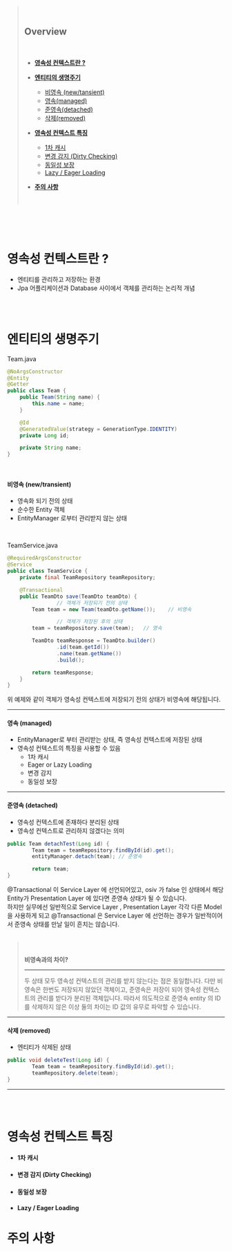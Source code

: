 > <br>
>
> ## **Overview**
>
> <br>
>
> - [**영속성 컨텍스트란 ?**](#영속성-컨텍스트란)
>
> - [**엔티티의 생명주기**](#엔티티의-생명주기)
>
>   - [비영속 (new/tansient)](#비영속-newtransient)
>   - [영속(managed)](#영속-managed)
>   - [준영속(detached)](#준영속-detached)
>   - [삭제(removed)](#삭제-removed)
>
> - [**영속성 컨텍스트 특징**](#영속성-컨텍스트-특징)
>
>   - [1차 캐시](#1차-캐시)
>   - [변경 감지 (Dirty Checking)](#변경-감지-Dirty-Checking)
>   - [동일성 보장](#동일성-보장)
>   - [Lazy / Eager Loading](#Lazy--Eager-Loading)
>
> - [**주의 사항**](#주의-사항)
>
> <br>

<br /><br /><br />

# **영속성 컨텍스트란 ?**

- 엔티티를 관리하고 저장하는 환경
- Jpa 어플리케이션과 Database 사이에서 객체를 관리하는 논리적 개념

<br /><br />

# **엔티티의 생명주기**

Team.java

```java
@NoArgsConstructor
@Entity
@Getter
public class Team {
    public Team(String name) {
        this.name = name;
    }

    @Id
    @GeneratedValue(strategy = GenerationType.IDENTITY)
    private Long id;

    private String name;
}
```

<br />

#### **비영속 (new/transient)**

- 영속화 되기 전의 상태
- 순수한 Entity 객체
- EntityManager 로부터 관리받지 않는 상태

<br />

TeamService.java

```java
@RequiredArgsConstructor
@Service
public class TeamService {
    private final TeamRepository teamRepository;

    @Transactional
    public TeamDto save(TeamDto teamDto) {
				// 객체가 저장되기 전의 상태
        Team team = new Team(teamDto.getName());    // 비영속

				// 객체가 저장된 후의 상태
        team = teamRepository.save(team);   // 영속

        TeamDto teamResponse = TeamDto.builder()
                .id(team.getId())
                .name(team.getName())
                .build();

        return teamResponse;
    }
}
```

위 예제와 같이 객체가 영속성 컨텍스트에 저장되기 전의 상태가 비영속에 해당됩니다.

<hr>

#### **영속 (managed)**

- EntityManager로 부터 관리받는 상태, 즉 영속성 컨텍스트에 저장된 상태
- 영속성 컨텍스트의 특징을 사용할 수 있음
  - 1차 캐시
  - Eager or Lazy Loading
  - 변경 감지
  - 동일성 보장

<hr>

#### **준영속 (detached)**

- 영속성 컨텍스트에 존재하다 분리된 상태
- 영속성 컨텍스트로 관리하지 않겠다는 의미

```java
public Team detachTest(Long id) {
		Team team = teamRepository.findById(id).get();
		entityManager.detach(team);	// 준영속

		return team;
}
```

@Transactional 이 Service Layer 에 선언되어있고, osiv 가 false 인 상태에서 해당 Entity가 Presentation Layer 에 있다면 준영속 상태가 될 수 있습니다.  
하지만 실무에선 일반적으로 Service Layer , Presentation Layer 각각 다른 Model 을 사용하게 되고 @Transactional 은 Service Layer 에 선언하는 경우가 일반적이어서 준영속 상태를 만날 일이 흔치는 않습니다.
<br /><br />

> <br>
>
> **비영속과의 차이?**
>
> <hr>
> 두 상태 모두 영속성 컨텍스트의 관리를 받지 않는다는 점은 동일합니다.  
> 다만 비영속은 한번도 저장되지 않았던 객체이고, 준영속은 저장이 되어 영속성 컨텍스트의 관리를 받다가 분리된 객체입니다.  
> 따라서 의도적으로 준영속 entity 의 ID 를 삭제하지 않은 이상 둘의 차이는 ID 값의 유무로 파악할 수 있습니다.
>
> <br>

<hr>

#### **삭제 (removed)**

- 엔티티가 삭제된 상태

```java
public void deleteTest(Long id) {
		Team team = teamRepository.findById(id).get();
		teamRepository.delete(team);
}
```

<hr>

<br>
<br>

# **영속성 컨텍스트 특징**

- #### **1차 캐시**
- #### **변경 감지 (Dirty Checking)**
- #### **동일성 보장**
- #### **Lazy / Eager Loading**

# **주의 사항**

